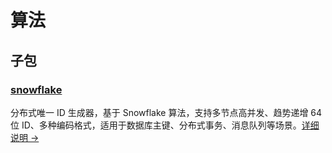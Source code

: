 # 算法

## 子包

### [snowflake](snowflake/)

分布式唯一 ID 生成器，基于 Snowflake 算法，支持多节点高并发、趋势递增 64 位 ID、多种编码格式，适用于数据库主键、分布式事务、消息队列等场景。[详细说明 →](snowflake/README.md)